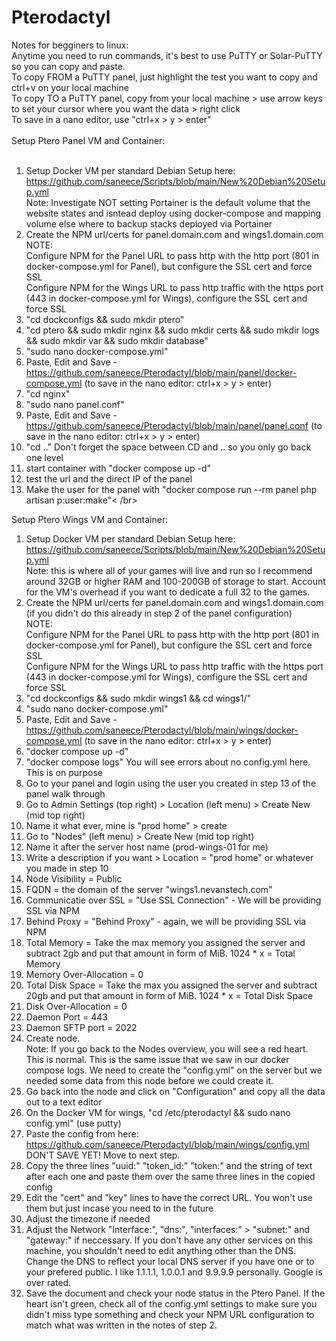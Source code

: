 # Pterodactyl
Notes for begginers to linux:</br>
Anytime you need to run commands, it's best to use PuTTY or Solar-PuTTY so you can copy and paste.</br>
To copy FROM a PuTTY panel, just highlight the test you want to copy and ctrl+v on your local machine</br>
To copy TO a PuTTY panel, copy from your local machine > use arrow keys to set your cursor where you want the data > right click</br>
To save in a nano editor, use "ctrl+x > y > enter"</br>
</br>
Setup Ptero Panel VM and Container:</br>
</br>
1. Setup Docker VM per standard Debian Setup here: https://github.com/saneece/Scripts/blob/main/New%20Debian%20Setup.yml</br>
Note: Investigate NOT setting Portainer is the default volume that the website states and isntead deploy using docker-compose and mapping volume else where to backup stacks deployed via Portainer </br>
2. Create the NPM url/certs for panel.domain.com and wings1.domain.com</br>
NOTE: </br>
Configure NPM for the Panel URL to pass http with the http port (801 in docker-compose.yml for Panel), but configure the SSL cert and force SSL </br>
Configure NPM for the Wings URL to pass http traffic with the https port (443 in docker-compose.yml for Wings), configure the SSL cert and force SSL </br>
3. "cd dockconfigs && sudo mkdir ptero"
4. "cd ptero && sudo mkdir nginx && sudo mkdir certs && sudo mkdir logs && sudo mkdir var && sudo mkdir database"
5. "sudo nano docker-compose.yml"
6. Paste, Edit and Save - https://github.com/saneece/Pterodactyl/blob/main/panel/docker-compose.yml (to save in the nano editor: ctrl+x > y > enter)
7. "cd nginx"
8. "sudo nano panel.conf"
9. Paste, Edit and Save - https://github.com/saneece/Pterodactyl/blob/main/panel/panel.conf (to save in the nano editor: ctrl+x > y > enter)
10. "cd .." Don't forget the space between CD and .. so you only go back one level
11. start container with "docker compose up -d"
12. test the url and the direct IP of the panel
13. Make the user for the panel with "docker compose run --rm panel php artisan p:user:make"< /br>


Setup Ptero Wings VM and Container:

1. Setup Docker VM per standard Debian Setup here: https://github.com/saneece/Scripts/blob/main/New%20Debian%20Setup.yml</br>
Note: this is where all of your games will live and run so I recommend around 32GB or higher RAM and 100-200GB of storage to start. Account for the VM's overhead if you want to dedicate a full 32 to the games.
2. Create the NPM url/certs for panel.domain.com and wings1.domain.com (if you didn't do this already in step 2 of the panel configuration)</br>
NOTE: </br>
Configure NPM for the Panel URL to pass http with the http port (801 in docker-compose.yml for Panel), but configure the SSL cert and force SSL </br>
Configure NPM for the Wings URL to pass http traffic with the https port (443 in docker-compose.yml for Wings), configure the SSL cert and force SSL </br>
3. "cd dockconfigs && sudo mkdir wings1 && cd wings1/"
4. "sudo nano docker-compose.yml"
5. Paste, Edit and Save - https://github.com/saneece/Pterodactyl/blob/main/wings/docker-compose.yml (to save in the nano editor: ctrl+x > y > enter)
6. "docker compose up -d"
7. "docker compose logs" You will see errors about no config.yml here. This is on purpose
8. Go to your panel and login using the user you created in step 13 of the panel walk through
9. Go to Admin Settings (top right) > Location (left menu) > Create New (mid top right)
10. Name it what ever, mine is "prod home" > create
11. Go to "Nodes" (left menu) > Create New (mid top right)
12. Name it after the server host name (prod-wings-01 for me)
13. Write a description if you want > Location = "prod home" or whatever you made in step 10
14. Node Visibility = Public
15. FQDN = the domain of the server "wings1.nevanstech.com"
16. Communicatie over SSL = "Use SSL Connection" - We will be providing SSL via NPM
17. Behind Proxy = "Behind Proxy" - again, we will be providing SSL via NPM
18. Total Memory = Take the max memory you assigned the server and subtract 2gb and put that amount in form of MiB. 1024 * x = Total Memory
19. Memory Over-Allocation = 0
20. Total Disk Space = Take the max you assigned the server and subtract 20gb and put that amount in form of MiB. 1024 * x = Total Disk Space
21. Disk Over-Allocation = 0
22. Daemon Port = 443
23. Daemon SFTP port = 2022
24. Create node.</br>
Note: If you go back to the Nodes overview, you will see a red heart. This is normal. This is the same issue that we saw in our docker compose logs. We need to create the "config.yml" on the server but we needed some data from this node before we could create it.
25. Go back into the node and click on "Configuration" and copy all the data out to a text editor
26. On the Docker VM for wings, "cd /etc/pterodactyl && sudo nano config.yml" (use putty)
27. Paste the config from here: https://github.com/saneece/Pterodactyl/blob/main/wings/config.yml DON'T SAVE YET! Move to next step.
28. Copy the three lines "uuid:" "token_id:" "token:" and the string of text after each one and paste them over the same three lines in the copied config
29. Edit the "cert" and "key" lines to have the correct URL. You won't use them but just incase you need to in the future
30. Adjust the timezone if needed
31. Adjust the Network "Interface:", "dns:", "interfaces:" > "subnet:" and "gateway:" if neccessary. If you don't have any other services on this machine, you shouldn't need to edit anything other than the DNS. Change the DNS to reflect your local DNS server if you have one or to your prefered public. I like 1.1.1.1, 1.0.0.1 and 9.9.9.9 personally. Google is over rated.
32. Save the document and check your node status in the Ptero Panel. If the heart isn't green, check all of the config.yml settings to make sure you didn't miss type something and check your NPM URL configuration to match what was written in the notes of step 2.
